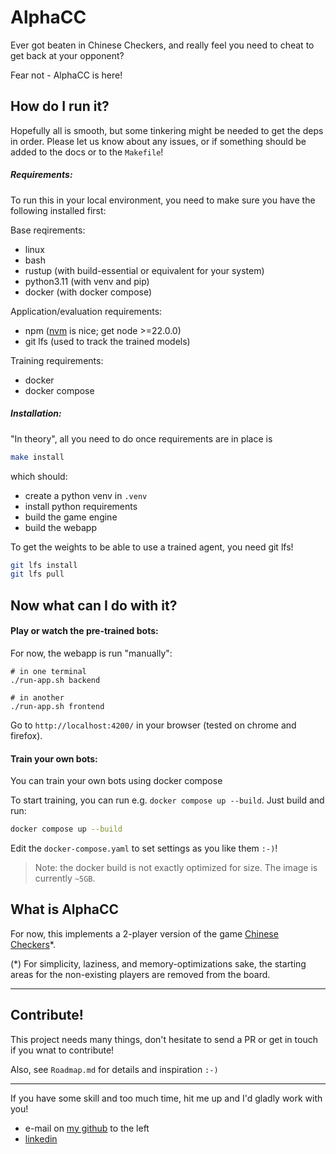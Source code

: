 # AlphaCC

Ever got beaten in Chinese Checkers, and really feel you need to cheat to get back at your opponent?

Fear not - AlphaCC is here!

## How do I run it?

Hopefully all is smooth, but some tinkering might be needed to get the deps in order. Please let us know about any issues, or if something should be added to the docs or to the `Makefile`!

##### Requirements:
To run this in your local environment, you need to make sure you have the following installed first:

Base reqirements:
- linux
- bash
- rustup (with build-essential or equivalent for your system)
- python3.11 (with venv and pip)
- docker (with docker compose)

Application/evaluation requirements:
- npm ([nvm](https://www.linode.com/docs/guides/how-to-install-use-node-version-manager-nvm/#install-nvm) is nice; get node >=22.0.0)
- git lfs (used to track the trained models)

Training requirements:
- docker
- docker compose

##### Installation:
"In theory", all you need to do once requirements are in place is 
```sh
make install
```
which should:
- create a python venv in `.venv`
- install python requirements
- build the game engine
- build the webapp

To get the weights to be able to use a trained agent, you need git lfs!
```sh
git lfs install
git lfs pull
```

## Now what can I do with it?

#### Play or watch the pre-trained bots:
For now, the webapp is run "manually":
```
# in one terminal
./run-app.sh backend

# in another
./run-app.sh frontend
```
Go to `http://localhost:4200/` in your browser (tested on chrome and firefox).

#### Train your own bots:
You can train your own bots using docker compose

To start training, you can run e.g. `docker compose up --build`. Just build and run:
```sh
docker compose up --build
```

Edit the `docker-compose.yaml` to set settings as you like them `:-)`!

> Note: the docker build is not exactly optimized for size. The image is currently `~5GB`.


## What is AlphaCC

For now, this implements a 2-player version of the game [Chinese Checkers](https://en.wikipedia.org/wiki/Chinese_checkers)*.

(*) For simplicity, laziness, and memory-optimizations sake, the starting areas for the non-existing players are removed from the board.

---

## Contribute!
This project needs many things, don't hesitate to send a PR or get in touch if you wnat to contribute!

Also, see `Roadmap.md` for details and inspiration `:-)`

---
If you have some skill and too much time, hit me up and I'd gladly work with you!
- e-mail on [my github](https://www.github.com/mightypirate1/) to the left
- [linkedin](https://www.linkedin.com/in/martin-frisk-9674981ab/)
